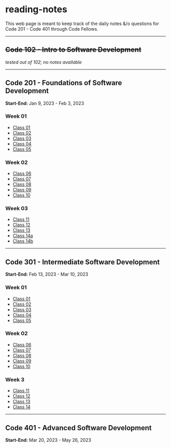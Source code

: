 # reading-notes
This web page is meant to keep track of the daily notes &/o questions for Code 201 - Code 401 through Code Fellows.

-----
## ~~Code 102 - Intro to Software Development~~
*tested out of 102; no notes available*

-----
## Code 201 - Foundations of Software Development
**Start-End:** Jan 9, 2023 - Feb 3, 2023

### Week 01
- [Class 01](https://kmartwork.github.io/reading-notes/class-01)
- [Class 02](https://kmartwork.github.io/reading-notes/class-02)
- [Class 03](https://kmartwork.github.io/reading-notes/class-03)
- [Class 04](https://kmartwork.github.io/reading-notes/class-04)
- [Class 05](https://kmartwork.github.io/reading-notes/class-05)

### Week 02
- [Class 06](https://kmartwork.github.io/reading-notes/class-06)
- [Class 07](https://kmartwork.github.io/reading-notes/class-07)
- [Class 08](https://kmartwork.github.io/reading-notes/class-08)
- [Class 09](https://kmartwork.github.io/reading-notes/class-09)
- [Class 10](https://kmartwork.github.io/reading-notes/class-10)

### Week 03
- [Class 11](https://kmartwork.github.io/reading-notes/class-11)
- [Class 12](https://kmartwork.github.io/reading-notes/class-12)
- [Class 13](https://kmartwork.github.io/reading-notes/class-13)
- [Class 14a](https://kmartwork.github.io/reading-notes/class-14a)
- [Class 14b](https://kmartwork.github.io/reading-notes/class-14b)

-----
## Code 301 - Intermediate Software Development
**Start-End:** Feb 13, 2023 - Mar 10, 2023

### Week 01
- [Class 01](https://kmartwork.github.io/reading-notes/301_class-01)
- [Class 02](https://kmartwork.github.io/reading-notes/301_class-02)
- [Class 03](https://kmartwork.github.io/reading-notes/301_class-03)
- [Class 04](https://kmartwork.github.io/reading-notes/301_class-04)
- [Class 05](https://kmartwork.github.io/reading-notes/301_class-05)

### Week 02
- [Class 06](https://kmartwork.github.io/reading-notes/301_class-06)
- [Class 07](https://kmartwork.github.io/reading-notes/301_class-07)
- [Class 08](https://kmartwork.github.io/reading-notes/301_class-08)
- [Class 09](https://kmartwork.github.io/reading-notes/301_class-09)
- [Class 10](https://kmartwork.github.io/reading-notes/301_class-10)

### Week 3
- [Class 11](https://kmartwork.github.io/reading-notes/301_class-11)
- [Class 12](https://kmartwork.github.io/reading-notes/301_class-12)
- [Class 13](https://kmartwork.github.io/reading-notes/301_class-13)
- [Class 14](https://kmartwork.github.io/reading-notes/301_class-14)

-----
## Code 401 - Advanced Software Development
**Start-End:** Mar 20, 2023 - May 26, 2023


